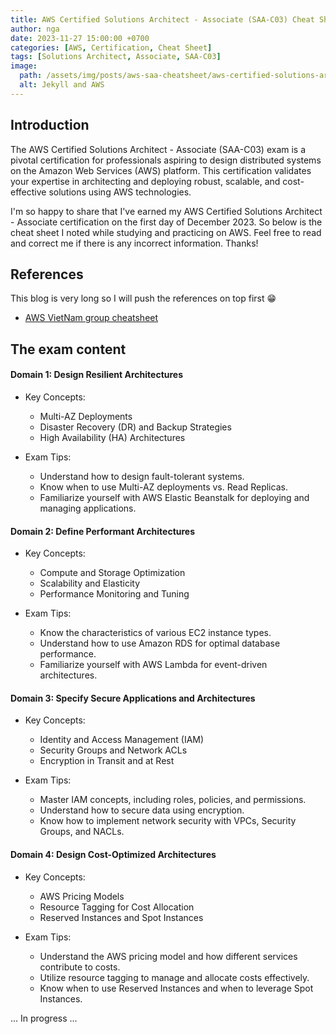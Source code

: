 ```yaml
---
title: AWS Certified Solutions Architect - Associate (SAA-C03) Cheat Sheet
author: nga
date: 2023-11-27 15:00:00 +0700
categories: [AWS, Certification, Cheat Sheet]
tags: [Solutions Architect, Associate, SAA-C03]
image:
  path: /assets/img/posts/aws-saa-cheatsheet/aws-certified-solutions-architect-associate600.png
  alt: Jekyll and AWS
---
```


## Introduction

The AWS Certified Solutions Architect - Associate (SAA-C03) exam is a pivotal certification for professionals aspiring to design distributed systems on the Amazon Web Services (AWS) platform. This certification validates your expertise in architecting and deploying robust, scalable, and cost-effective solutions using AWS technologies.

I'm so happy to share that I've earned my AWS Certified Solutions Architect - Associate certification on the first day of December 2023. So below is the cheat sheet I noted while studying and practicing on AWS. Feel free to read and correct me if there is any incorrect information. Thanks!

## References
This blog is very long so I will push the references on top first 😁
- [AWS VietNam group cheatsheet](https://awsfirstcloudjourney.github.io/)

## The exam content

#### Domain 1: Design Resilient Architectures
   - Key Concepts:
     - Multi-AZ Deployments
     - Disaster Recovery (DR) and Backup Strategies
     - High Availability (HA) Architectures

   - Exam Tips:
     - Understand how to design fault-tolerant systems.
     - Know when to use Multi-AZ deployments vs. Read Replicas.
     - Familiarize yourself with AWS Elastic Beanstalk for deploying and managing applications.

#### Domain 2: Define Performant Architectures
   - Key Concepts:
     - Compute and Storage Optimization
     - Scalability and Elasticity
     - Performance Monitoring and Tuning

   - Exam Tips:
     - Know the characteristics of various EC2 instance types.
     - Understand how to use Amazon RDS for optimal database performance.
     - Familiarize yourself with AWS Lambda for event-driven architectures.

#### Domain 3: Specify Secure Applications and Architectures
   - Key Concepts:
     - Identity and Access Management (IAM)
     - Security Groups and Network ACLs
     - Encryption in Transit and at Rest

   - Exam Tips:
     - Master IAM concepts, including roles, policies, and permissions.
     - Understand how to secure data using encryption.
     - Know how to implement network security with VPCs, Security Groups, and NACLs.

#### Domain 4: Design Cost-Optimized Architectures
   - Key Concepts:
     - AWS Pricing Models
     - Resource Tagging for Cost Allocation
     - Reserved Instances and Spot Instances

   - Exam Tips:
     - Understand the AWS pricing model and how different services contribute to costs.
     - Utilize resource tagging to manage and allocate costs effectively.
     - Know when to use Reserved Instances and when to leverage Spot Instances.

... In progress ...